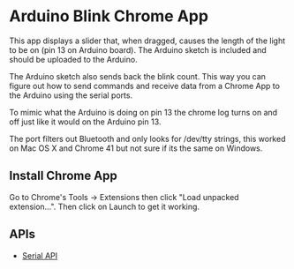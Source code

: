 # Arduino Blink Chrome App

This app displays a slider that, when dragged, causes the length of the light to be on (pin 13 on Arduino board). The Arduino sketch is included and should be uploaded to the Arduino.

The Arduino sketch also sends back the blink count. This way you can figure out how to send commands and receive data from a Chrome App to the Arduino using the serial ports.

To mimic what the Arduino is doing on pin 13 the chrome log turns on and off just like it would on the Arduino pin 13.

The port filters out Bluetooth and only looks for /dev/tty strings, this worked on Mac OS X and Chrome 41 but not sure if its the same on Windows.

## Install Chrome App

Go to Chrome's Tools -> Extensions then click "Load unpacked extension...". Then click on Launch to get it working.

## APIs

* [Serial API](http://developer.chrome.com/trunk/apps/app.hardware.html#serial)
